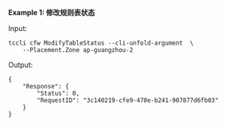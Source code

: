 **Example 1: 修改规则表状态**



Input: 

```
tccli cfw ModifyTableStatus --cli-unfold-argument  \
    --Placement.Zone ap-guangzhou-2
```

Output: 
```
{
    "Response": {
        "Status": 0,
        "RequestID": "3c140219-cfe9-470e-b241-907877d6fb03"
    }
}
```

